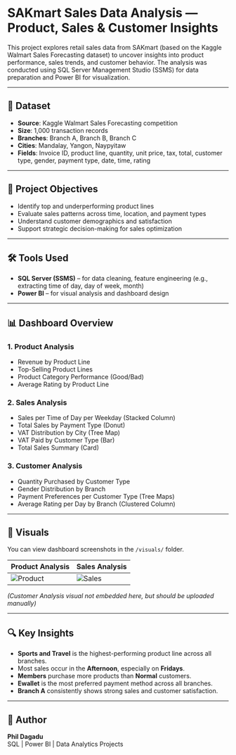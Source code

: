 
# SAKmart Sales Data Analysis — Product, Sales & Customer Insights

This project explores retail sales data from SAKmart (based on the Kaggle Walmart Sales Forecasting dataset) to uncover insights into product performance, sales trends, and customer behavior. The analysis was conducted using SQL Server Management Studio (SSMS) for data preparation and Power BI for visualization.

---

## 📁 Dataset

- **Source**: Kaggle Walmart Sales Forecasting competition
- **Size**: 1,000 transaction records
- **Branches**: Branch A, Branch B, Branch C
- **Cities**: Mandalay, Yangon, Naypyitaw
- **Fields**: Invoice ID, product line, quantity, unit price, tax, total, customer type, gender, payment type, date, time, rating

---

## 🎯 Project Objectives

- Identify top and underperforming product lines
- Evaluate sales patterns across time, location, and payment types
- Understand customer demographics and satisfaction
- Support strategic decision-making for sales optimization

---

## 🛠 Tools Used

- **SQL Server (SSMS)** – for data cleaning, feature engineering (e.g., extracting time of day, day of week, month)
- **Power BI** – for visual analysis and dashboard design

---

## 📊 Dashboard Overview

### 1. Product Analysis
- Revenue by Product Line
- Top-Selling Product Lines
- Product Category Performance (Good/Bad)
- Average Rating by Product Line

### 2. Sales Analysis
- Sales per Time of Day per Weekday (Stacked Column)
- Total Sales by Payment Type (Donut)
- VAT Distribution by City (Tree Map)
- VAT Paid by Customer Type (Bar)
- Total Sales Summary (Card)

### 3. Customer Analysis
- Quantity Purchased by Customer Type
- Gender Distribution by Branch
- Payment Preferences per Customer Type (Tree Maps)
- Average Rating per Day by Branch (Clustered Column)

---

## 📸 Visuals

You can view dashboard screenshots in the `/visuals/` folder.

| Product Analysis | Sales Analysis |
|------------------|----------------|
| ![Product](visuals/Product_Analysis.png) | ![Sales](visuals/Sales_Analysis.png) |

_(Customer Analysis visual not embedded here, but should be uploaded manually)_

---

## 🔍 Key Insights

- **Sports and Travel** is the highest-performing product line across all branches.
- Most sales occur in the **Afternoon**, especially on **Fridays**.
- **Members** purchase more products than **Normal** customers.
- **Ewallet** is the most preferred payment method across all branches.
- **Branch A** consistently shows strong sales and customer satisfaction.

---

## 📌 Author

**Phil Dagadu**  
SQL | Power BI | Data Analytics Projects
